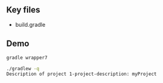 ## Key files

- build.gradle

## Demo

```bash
gradle wrapper7

./gradlew -q
Description of project 1-project-description: myProject
```
